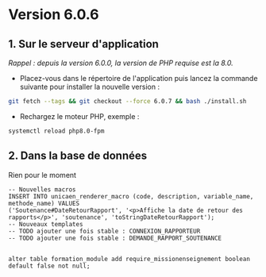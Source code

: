 # Version 6.0.6

## 1. Sur le serveur d'application

*Rappel : depuis la version 6.0.0, la version de PHP requise est la 8.0.*

- Placez-vous dans le répertoire de l'application puis lancez la commande suivante
  pour installer la nouvelle version :

```bash
git fetch --tags && git checkout --force 6.0.7 && bash ./install.sh
```

- Rechargez le moteur PHP, exemple :

```bash
systemctl reload php8.0-fpm
```

## 2. Dans la base de données

Rien pour le moment
```postgresql
-- Nouvelles macros
INSERT INTO unicaen_renderer_macro (code, description, variable_name, methode_name) VALUES 
('Soutenance#DateRetourRapport', '<p>Affiche la date de retour des rapports</p>', 'soutenance', 'toStringDateRetourRapport');
-- Nouveaux templates
-- TODO ajouter une fois stable : CONNEXION_RAPPORTEUR
-- TODO ajouter une fois stable : DEMANDE_RAPPORT_SOUTENANCE


alter table formation_module add require_missionenseignement boolean default false not null;
```